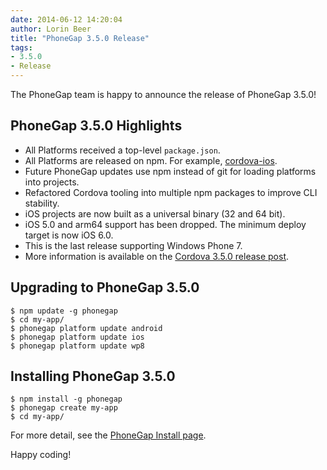 ```yaml
---
date: 2014-06-12 14:20:04
author: Lorin Beer
title: "PhoneGap 3.5.0 Release"
tags:
- 3.5.0
- Release
---
```


The PhoneGap team is happy to announce the release of PhoneGap 3.5.0!

## PhoneGap 3.5.0 Highlights

- All Platforms received a top-level `package.json`.
- All Platforms are released on npm. For example, [cordova-ios](https://www.npmjs.org/package/cordova-ios).
- Future PhoneGap updates use npm instead of git for loading platforms into projects.
- Refactored Cordova tooling into multiple npm packages to improve CLI stability.
- iOS projects are now built as a universal binary (32 and 64 bit).
- iOS 5.0 and arm64 support has been dropped. The minimum deploy target is now iOS 6.0.
- This is the last release supporting Windows Phone 7.
- More information is available on the [Cordova 3.5.0 release post](http://cordova.apache.org/announcements/2014/05/23/cordova-350.html).

## Upgrading to PhoneGap 3.5.0

    $ npm update -g phonegap
    $ cd my-app/
    $ phonegap platform update android
    $ phonegap platform update ios
    $ phonegap platform update wp8

## Installing PhoneGap 3.5.0

    $ npm install -g phonegap
    $ phonegap create my-app
    $ cd my-app/

For more detail, see the [PhoneGap Install page](http://phonegap.com/install).

Happy coding!
